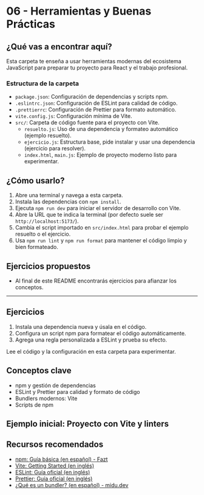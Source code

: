 # 06 - Herramientas y Buenas Prácticas

## ¿Qué vas a encontrar aquí?
Esta carpeta te enseña a usar herramientas modernas del ecosistema JavaScript para preparar tu proyecto para React y el trabajo profesional.

### Estructura de la carpeta
- `package.json`: Configuración de dependencias y scripts npm.
- `.eslintrc.json`: Configuración de ESLint para calidad de código.
- `.prettierrc`: Configuración de Prettier para formato automático.
- `vite.config.js`: Configuración mínima de Vite.
- `src/`: Carpeta de código fuente para el proyecto con Vite.
  - `resuelto.js`: Uso de una dependencia y formateo automático (ejemplo resuelto).
  - `ejercicio.js`: Estructura base, pide instalar y usar una dependencia (ejercicio para resolver).
  - `index.html`, `main.js`: Ejemplo de proyecto moderno listo para experimentar.

## ¿Cómo usarlo?
1. Abre una terminal y navega a esta carpeta.
2. Instala las dependencias con `npm install`.
3. Ejecuta `npm run dev` para iniciar el servidor de desarrollo con Vite.
4. Abre la URL que te indica la terminal (por defecto suele ser `http://localhost:5173/`).
5. Cambia el script importado en `src/index.html` para probar el ejemplo resuelto o el ejercicio.
6. Usa `npm run lint` y `npm run format` para mantener el código limpio y bien formateado.

## Ejercicios propuestos
- Al final de este README encontrarás ejercicios para afianzar los conceptos.

---

## Ejercicios
1. Instala una dependencia nueva y úsala en el código.
2. Configura un script npm para formatear el código automáticamente.
3. Agrega una regla personalizada a ESLint y prueba su efecto.

Lee el código y la configuración en esta carpeta para experimentar.

## Conceptos clave
- npm y gestión de dependencias
- ESLint y Prettier para calidad y formato de código
- Bundlers modernos: Vite
- Scripts de npm

## Ejemplo inicial: Proyecto con Vite y linters 

## Recursos recomendados
- [npm: Guía básica (en español) - Fazt](https://www.youtube.com/watch?v=8aGhZQkoFbQ)
- [Vite: Getting Started (en inglés)](https://vitejs.dev/guide/)
- [ESLint: Guía oficial (en inglés)](https://eslint.org/docs/latest/user-guide/getting-started)
- [Prettier: Guía oficial (en inglés)](https://prettier.io/docs/en/index.html)
- [¿Qué es un bundler? (en español) - midu.dev](https://midu.dev/que-es-un-bundler/) 
